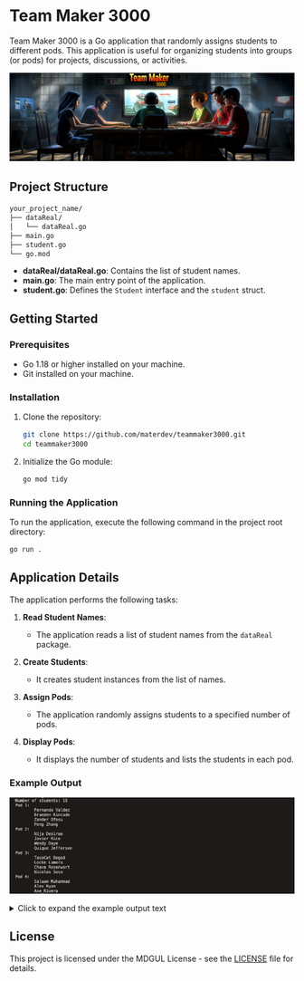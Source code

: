 # Team Maker 3000

Team Maker 3000 is a Go application that randomly assigns students to different pods. This application is useful for organizing students into groups (or pods) for projects, discussions, or activities.

![Team Maker 3000](./coverImage.png)

## Project Structure

```
your_project_name/
├── dataReal/
│   └── dataReal.go
├── main.go
├── student.go
└── go.mod
```

- **dataReal/dataReal.go**: Contains the list of student names.
- **main.go**: The main entry point of the application.
- **student.go**: Defines the `Student` interface and the `student` struct.

## Getting Started

### Prerequisites

- Go 1.18 or higher installed on your machine.
- Git installed on your machine.

### Installation

1. Clone the repository:

   ```sh
   git clone https://github.com/materdev/teammaker3000.git
   cd teammaker3000
   ```

2. Initialize the Go module:

   ```sh
   go mod tidy
   ```

### Running the Application

To run the application, execute the following command in the project root directory:

```sh
go run .
```

## Application Details

The application performs the following tasks:

1. **Read Student Names**:
   - The application reads a list of student names from the `dataReal` package.

2. **Create Students**:
   - It creates student instances from the list of names.

3. **Assign Pods**:
   - The application randomly assigns students to a specified number of pods.

4. **Display Pods**:
   - It displays the number of students and lists the students in each pod.

### Example Output

![Example Output](./exampleOutput.png)

<!-- Hideable code block -->
<details>
<summary>Click to expand the example output text</summary>

```sh
Number of students: 15
Pod 1:
    Alex Ryan
    Quique Jefferson
    Salaam Muhammad
    Axe Rivera
Pod 2:
    Fernando Valdez
    Nija Desirae
    Braeden Kincade
    Zander Ofosu
Pod 3:
    Javier Rice
    Chava Rosenwort
    Peng Zhang
    Wendy Daye
Pod 4:
    Nicolas Sosa
    TacoCat Dogod
    Locke Lamora
```
</details>


## License

This project is licensed under the MDGUL License - see the [LICENSE](LICENSE) file for details.
